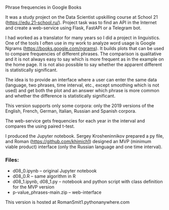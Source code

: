 ﻿Phrase frequencies in Google Books

It was a study project on the Data Scientist upskilling course at School 21 (https://edu.21-school.ru/). Project task was to find an API in the Internet and create a web-service using Flask, FastAPI or a Telegram bot.

I had worked as a translator for many years so I did a project in linguistics. One of the tools I often use in my work to analyze word usage is Google Ngrams (https://books.google.com/ngrams). It builds plots that can be used to compare frequencies of different phrases. The comparison is qualitative and it is not always easy to say which is more frequent as in the example on the home page. It is not also possible to say whether the apparent different is statistically significant.

The idea is to provide an interface where a user can enter the same data (language, two phrases, time interval, etc., except smoothing which is not used) and get both the plot and an answer which phrase is more common and whether the difference is statistically significant.

This version supports only some corpora: only the 2019 versions of the English, French, German, Italian, Russian and Spanish corpora.

The web-service gets frequencies for each year in the interval and compares the using paired t-test.


I produced the Jupyter notebook. Sergey Krosheninnikov prepared a py file, and Roman (https://github.com/khimich1) designed an MVP (minimum viable product) interface (only the Russian language and one time interval).

### Files:
- d08_0.ipynb – original Jupyter notebook
- d08_0.R – same algorithm in R
- d08_1.ipynb, d08_1.py – notebook and python script with class definition for the MVP version
- p-value_phrases-main.zip – web-interface

This version is hosted at RomanSmit1.pythonanywhere.com
